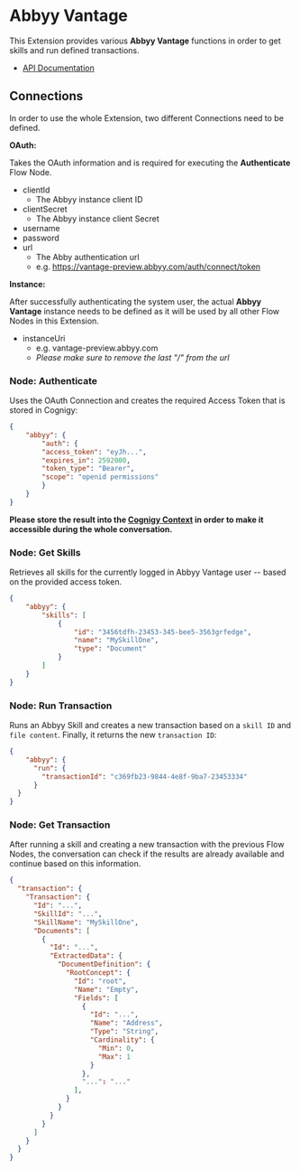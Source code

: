# Abbyy Vantage

This Extension provides various **Abbyy Vantage** functions in order to get skills and run defined transactions.

- [API Documentation](https://vantage-preview.abbyy.com/api/index.html?urls.primaryName=publicapi%2Fv1)


## Connections

In order to use the whole Extension, two different Connections need to be defined.

**OAuth:**

Takes the OAuth information and is required for executing the **Authenticate** Flow Node.

- clientId
  - The Abbyy instance client ID
- clientSecret
  - The Abbyy instance client Secret
- username
- password
- url
  - The Abby authentication url
  - e.g. https://vantage-preview.abbyy.com/auth/connect/token

**Instance:**

After successfully authenticating the system user, the actual **Abbyy Vantage** instance needs to be defined as it will be used by all other Flow Nodes in this Extension.

- instanceUri
  - e.g. vantage-preview.abbyy.com
  - *Please make sure to remove the last "/" from the url*

### Node: Authenticate

Uses the OAuth Connection and creates the required Access Token that is stored in Cognigy:

```json
{
    "abbyy": {
        "auth": {
        "access_token": "eyJh...",
        "expires_in": 2592000,
        "token_type": "Bearer",
        "scope": "openid permissions"
        }
    }
}
```

**Please store the result into the [Cognigy Context](https://docs.cognigy.com/docs/context) in order to make it accessible during the whole conversation.**

### Node: Get Skills

Retrieves all skills for the currently logged in Abbyy Vantage user -- based on the provided access token.

```json
{
    "abbyy": {
        "skills": [
            {
                "id": "3456tdfh-23453-345-bee5-3563grfedge",
                "name": "MySkillOne",
                "type": "Document"
            }
        ]
    }
}
```

### Node: Run Transaction

Runs an Abbyy Skill and creates a new transaction based on a `skill ID` and `file content`. Finally, it returns the new `transaction ID`:

```json
{
    "abbyy": {
      "run": {
        "transactionId": "c369fb23-9844-4e8f-9ba7-23453334"
      }
  }
}
```

### Node: Get Transaction

After running a skill and creating a new transaction with the previous Flow Nodes, the conversation can check if the results are already available and continue based on this information.

```json
{
  "transaction": {
    "Transaction": {
      "Id": "...",
      "SkillId": "...",
      "SkillName": "MySkillOne",
      "Documents": [
        {
          "Id": "...",
          "ExtractedData": {
            "DocumentDefinition": {
              "RootConcept": {
                "Id": "root",
                "Name": "Empty",
                "Fields": [
                  {
                    "Id": "...",
                    "Name": "Address",
                    "Type": "String",
                    "Cardinality": {
                      "Min": 0,
                      "Max": 1
                    }
                  },
                  "...": "..."
                ],
              }
            }
          }
        }
      ]
    }
  }
}
```

